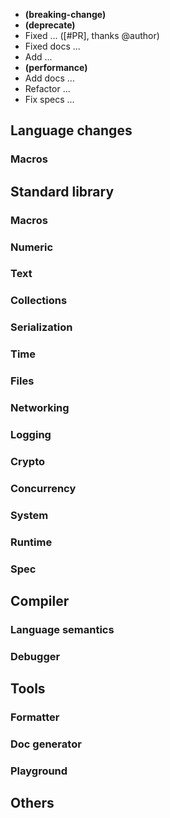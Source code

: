 - **(breaking-change)**
- **(deprecate)**
- Fixed ... ([#PR], thanks @author)
- Fixed docs ...
- Add ...
- **(performance)**
- Add docs ...
- Refactor ...
- Fix specs ...

## Language changes

### Macros

## Standard library

### Macros

### Numeric
<!-- Int, Float, BigInt, ... -->

### Text
<!-- String, Regex, ...  -->

### Collections
<!-- Array, Hash, Enumerable, ... -->

### Serialization
<!-- YAML, JSON, ... -->

### Time

### Files

### Networking
<!-- HTTP, Sockets, SSL, IO -->

### Logging

### Crypto

### Concurrency

### System

### Runtime

### Spec

## Compiler
<!-- CLI -->

### Language semantics
<!-- Codegen issues affecting semantic -->

### Debugger

## Tools

### Formatter

### Doc generator

### Playground

## Others
